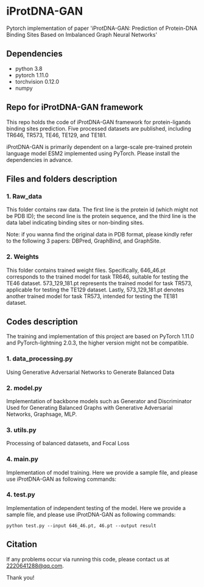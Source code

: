 # iProtDNA-GAN
Pytorch implementation of paper 'iProtDNA-GAN: Prediction of Protein-DNA Binding Sites Based on Imbalanced Graph Neural Networks' 

## Dependencies
- python 3.8
- pytorch 1.11.0
- torchvision 0.12.0
- numpy

## Repo for iProtDNA-GAN framework
This repo holds the code of iProtDNA-GAN framework for protein-ligands binding sites prediction. Five processed datasets are published, including TR646, TR573, TE46, TE129, and TE181.

iProtDNA-GAN is primarily dependent on a large-scale pre-trained protein language model ESM2 implemented using PyTorch. Please install the dependencies in advance.

## Files and folders description
### 1. Raw_data
This folder contains raw data. The first line is the protein id (which might not be PDB ID); the second line is the protein sequence, and the third line is the data label indicating binding sites or non-binding sites.

Note: if you wanna find the original data in PDB format, please kindly refer to the following 3 papers: DBPred, GraphBind, and GraphSite.

### 2. Weights
This folder contains trained weight files. Specifically, 646_46.pt corresponds to the trained model for task TR646, suitable for testing the TE46 dataset. 573_129_181.pt represents the trained model for task TR573, applicable for testing the TE129 dataset. Lastly, 573_129_181.pt denotes another trained model for task TR573, intended for testing the TE181 dataset.

## Codes description
The training and implementation of this project are based on PyTorch 1.11.0 and PyTorch-lightning 2.0.3, the higher version might not be compatible. 

### 1. data_processing.py
Using Generative Adversarial Networks to Generate Balanced Data

### 2. model.py
Implementation of backbone models such as Generator and Discriminator Used for Generating Balanced Graphs with Generative Adversarial Networks, Graphsage, MLP.

### 3. utils.py
Processing of balanced datasets, and Focal Loss 

### 4. main.py
Implementation of model training. Here we provide a sample file, and please use iProtDNA-GAN as following commands:

### 4. test.py
Implementation of independent testing of the model. Here we provide a sample file, and please use iProtDNA-GAN as following commands:

```
python test.py --input 646_46.pt, 46.pt --output result
```

## Citation
If any problems occur via running this code, please contact us at 2220641288@qq.com.

Thank you!
